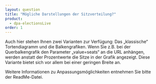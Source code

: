 ```yaml
---
layout: question
title: "Mögliche Darstellungen der Sitzverteilung?"
product: 
  - dpa-electionsLive
order: 1
---
```


Auch hier stehen Ihnen zwei Varianten zur Verfügung: Das „klassische“ Tortendiagramm und die Balkengrafiken. Wenn Sie z.B. bei der Querbalkengrafik den Parameter „value=seats“ an die URL anhängen, werden anstatt der Prozentwerte die Sitze in der Grafik angezeigt. Diese Variante bietet sich vor allem bei einer geringen Breite an.

Weitere Informationen zu Anpassungsmöglichkeiten entnehmen Sie bitte der ReadMe-Datei.